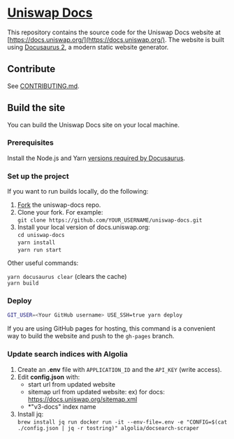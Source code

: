 # [Uniswap Docs](https://docs.uniswap.org/)

This repository contains the source code for the Uniswap Docs website at [https://docs.uniswap.org/](https://docs.uniswap.org/). The website is built using [Docusaurus 2](https://v2.docusaurus.io/), a modern static website generator.

## Contribute

See [CONTRIBUTING.md](https://github.com/Uniswap/uniswap-docs/blob/main/CONTRIBUTING.md).

## Build the site

You can build the Uniswap Docs site on your local machine.

### Prerequisites

Install the Node.js and Yarn [versions required by Docusaurus](https://docusaurus.io/docs/installation#requirements).

### Set up the project

If you want to run builds locally, do the following:

1. [Fork](https://docs.github.com/en/get-started/quickstart/fork-a-repo#forking-a-repository) the uniswap-docs repo.
2. Clone your fork. For example:<br>
`git clone https://github.com/YOUR_USERNAME/uniswap-docs.git`
3. Install your local version of docs.uniswap.org:<br>
`cd uniswap-docs`<br>
`yarn install`<br>
`yarn run start`

Other useful commands:

`yarn docusaurus clear` (clears the cache)<br>
`yarn build`

### Deploy

```sh
GIT_USER=<Your GitHub username> USE_SSH=true yarn deploy
```

If you are using GitHub pages for hosting, this command is a convenient way to build the website and push to the `gh-pages` branch.

### Update search indices with Algolia

1. Create an **.env** file with `APPLICATION_ID` and the `API_KEY` (write access).
2. Edit **config.json** with:
   * start url from updated website
   * sitemap url from updated website: ex) for docs: https://docs.uniswap.org/sitemap.xml
   * *"v3-docs" index name
3. Install jq:<br>
   `brew install jq run docker run -it --env-file=.env -e "CONFIG=$(cat ./config.json | jq -r tostring)" algolia/docsearch-scraper`
